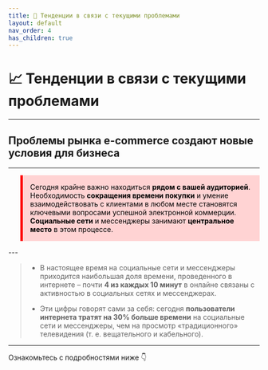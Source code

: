 ```yaml
---
title: 🔄 Тенденции в связи с текущими проблемами
layout: default
nav_order: 4
has_children: true
---
```

# 📈 Тенденции в связи с текущими проблемами
---

## Проблемы рынка e-commerce создают новые условия для бизнеса
---
<blockquote style="background-color: #FFD3D3; border-left: 5px solid #FF0000; padding: 15px; color: black;">
    <p style="margin: 0;">
        Сегодня крайне важно находиться <strong>рядом с вашей аудиторией</strong>. Необходимость <strong>сокращения времени покупки</strong> и умение взаимодействовать с клиентами в любом месте становятся ключевыми вопросами успешной электронной коммерции. <strong>Социальные сети</strong> и мессенджеры занимают <strong>центральное место</strong> в этом процессе.
    </p>
</blockquote>
---


> - В настоящее время на социальные сети и мессенджеры приходится наибольшая доля времени, проведенного в интернете – почти **4 из каждых 10 минут** в онлайне связаны с активностью в социальных сетях и мессенджерах.
>
> - Эти цифры говорят сами за себя: сегодня **пользователи интернета тратят на 30% больше времени** на социальные сети и мессенджеры, чем на просмотр «традиционного» телевидения (т. е. вещательного и кабельного).

---

Ознакомьтесь с подробностями ниже 👇